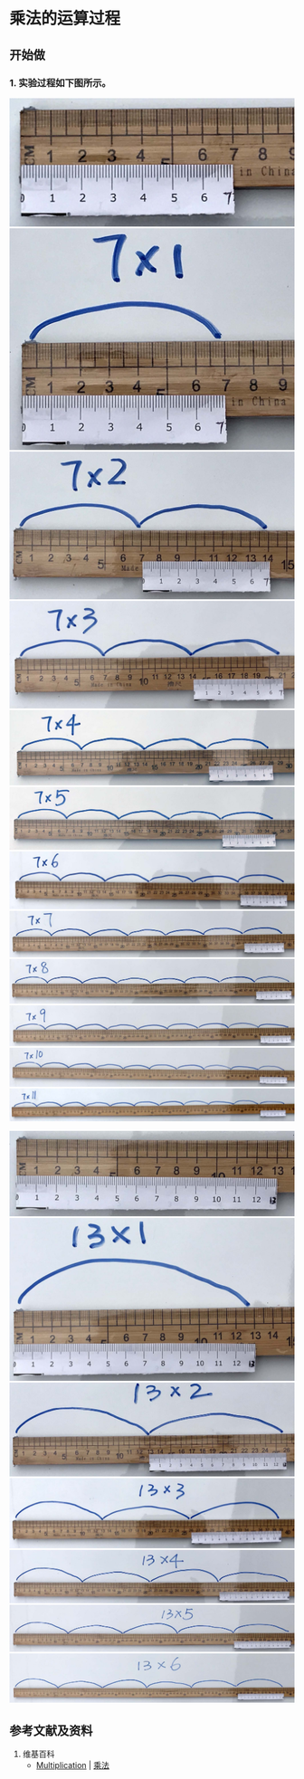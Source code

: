# 乘法的运算过程

## 开始做

### 1. 实验过程如下图所示。

![](/images/数轴(一维坐标系)/加减乘除的运算规律/乘法的运算过程/1a1.jpg)
![](/images/数轴(一维坐标系)/加减乘除的运算规律/乘法的运算过程/1a2.jpg)
![](/images/数轴(一维坐标系)/加减乘除的运算规律/乘法的运算过程/1a3.jpg)
![](/images/数轴(一维坐标系)/加减乘除的运算规律/乘法的运算过程/1a4.jpg)
![](/images/数轴(一维坐标系)/加减乘除的运算规律/乘法的运算过程/1a5.jpg)
![](/images/数轴(一维坐标系)/加减乘除的运算规律/乘法的运算过程/1a6.jpg)
![](/images/数轴(一维坐标系)/加减乘除的运算规律/乘法的运算过程/1a7.jpg)
![](/images/数轴(一维坐标系)/加减乘除的运算规律/乘法的运算过程/1a8.jpg)
![](/images/数轴(一维坐标系)/加减乘除的运算规律/乘法的运算过程/1a9.jpg)
![](/images/数轴(一维坐标系)/加减乘除的运算规律/乘法的运算过程/1a10.jpg)
![](/images/数轴(一维坐标系)/加减乘除的运算规律/乘法的运算过程/1a11.jpg)
![](/images/数轴(一维坐标系)/加减乘除的运算规律/乘法的运算过程/1a12.jpg)

![](/images/数轴(一维坐标系)/加减乘除的运算规律/乘法的运算过程/2a1.jpg)
![](/images/数轴(一维坐标系)/加减乘除的运算规律/乘法的运算过程/2a2.jpg)
![](/images/数轴(一维坐标系)/加减乘除的运算规律/乘法的运算过程/2a3.jpg)
![](/images/数轴(一维坐标系)/加减乘除的运算规律/乘法的运算过程/2a4.jpg)
![](/images/数轴(一维坐标系)/加减乘除的运算规律/乘法的运算过程/2a5.jpg)
![](/images/数轴(一维坐标系)/加减乘除的运算规律/乘法的运算过程/2a6.jpg)
![](/images/数轴(一维坐标系)/加减乘除的运算规律/乘法的运算过程/2a7.jpg)

## 参考文献及资料

1. 维基百科
	- [Multiplication](https://en.wikipedia.org/wiki/Multiplication) | [乘法](https://zh.wikipedia.org/wiki/乘法) 
